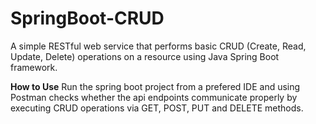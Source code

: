 # SpringBoot-CRUD
A simple RESTful web service that performs basic CRUD (Create, Read, Update, Delete) operations on a resource using Java Spring Boot framework.

**How to Use**
Run the spring boot project from a prefered IDE and using Postman checks whether the api endpoints communicate properly by executing CRUD operations via GET, POST, PUT and DELETE methods.

